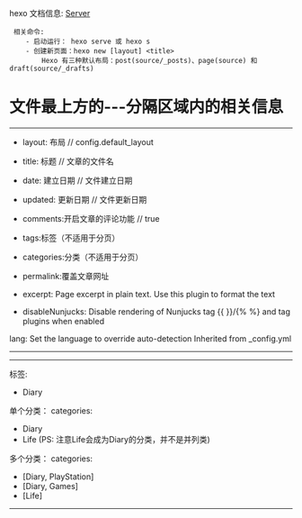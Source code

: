 
hexo 文档信息: [Server]( https://hexo.io/zh-cn/docs/tag-plugins)

```
 相关命令:
    - 启动运行： hexo serve 或 hexo s 
    - 创建新页面：hexo new [layout] <title>
        Hexo 有三种默认布局：post(source/_posts)、page(source) 和 draft(source/_drafts)
```

# 文件最上方的---分隔区域内的相关信息
---
- layout: 布局 // config.default_layout 

- title: 标题  // 文章的文件名 

- date: 建立日期 // 文件建立日期 

- updated: 更新日期 // 文件更新日期 

- comments:开启文章的评论功能 //	true 

- tags:标签（不适用于分页） 

- categories:分类（不适用于分页） 

- permalink:覆盖文章网址 

- excerpt: Page excerpt in plain text. Use this plugin to format the text 

- disableNunjucks: Disable rendering of Nunjucks tag {{ }}/{% %} and tag plugins when enabled 

lang:	Set the language to override auto-detection	Inherited from _config.yml 

---

---
标签:
- Diary
   
单个分类：
categories:
- Diary
- Life
  (PS: 注意Life会成为Diary的分类，并不是并列类)
 
多个分类：
categories:
- [Diary, PlayStation]
- [Diary, Games]
- [Life]
---
